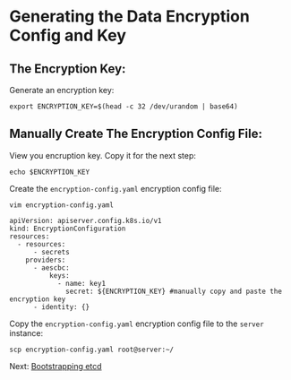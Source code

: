 # Generating the Data Encryption Config and Key

## The Encryption Key:

Generate an encryption key:

```
export ENCRYPTION_KEY=$(head -c 32 /dev/urandom | base64)
```

## Manually Create The Encryption Config File:

View you encruption key. Copy it for the next step:

```
echo $ENCRYPTION_KEY
```

Create the `encryption-config.yaml` encryption config file:

```
vim encryption-config.yaml
```

```
apiVersion: apiserver.config.k8s.io/v1
kind: EncryptionConfiguration
resources:
  - resources:
      - secrets
    providers:
      - aescbc:
          keys:
            - name: key1
              secret: ${ENCRYPTION_KEY} #manually copy and paste the encryption key
      - identity: {}
```

Copy the `encryption-config.yaml` encryption config file to the `server` instance:
```
scp encryption-config.yaml root@server:~/
```

Next: [Bootstrapping etcd](https://github.com/Jaecom/kubernetes-the-hard-way-raspberrypi-docker/blob/main/docs/07-bootstrapping-etcd.md)